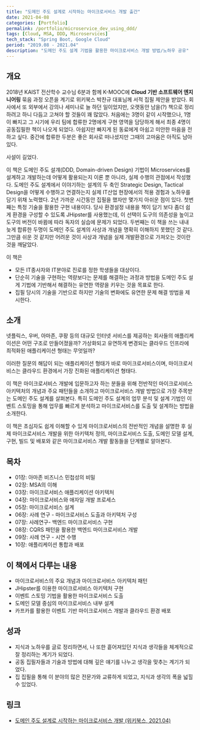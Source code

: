 ```yaml
---
title: "도메인 주도 설계로 시작하는 마이크로서비스 개발 출간"
date: 2021-04-08
categories: [Portfolio]
permalink: /portfolio/microservice_dev_using_ddd/
tags: [Cloud, MSA, DDD, Microservices]
tech_stack: "Spring Boot, Google Cloud"
period: "2019.08 - 2021.04"
description: "도메인 주도 설계 기법을 활용한 마이크로서비스 개발 방법/노하우 공유"
---
```


## 개요
2018년 KAIST 전산학수 교수님 6분과 함께 K-MOOC에 **Cloud 기반 소프트웨어 엔지니어링** 묶음 과정 오픈을 계기로 위키북스 박찬규 대표님께 서적 집필 제안을 받았다.
회사에서 또 외부에서 강의나 세미나로 늘 하던 일이었지만, 오랫동안 남을(?) 책으로 정리하려고 하니 다듬고 고쳐야 할 것들이 꽤 많았다.
처음에는 3명이 같이 시작했으나, 1명이 빠지고 그 시기에 우리 팀에 합류한 2명에게 구현 영역을 담당하게 해서 최종 4명이 공동집필한 책이 나오게 되었다.
아쉽지만 빠지게 된 동료에게 아쉽고 미안한 마음을 전하고 싶다. 중간에 합류한 두분은 좋은 회사로 떠나셨지만 그때의 고마움은 아직도 남아 있다.

사설이 길었다.

이 책은 도메인 주도 설걔(DDD, Domain-driven Design) 기법이 Microservices를 설계하고 개발하는데 어떻게 활용되는지 이론 뿐 아니라, 실제 수행의 관점에서 작성했다.
도메인 주도 설계에서 이야기하는 설계의 두 축인 Strategic Design, Tactical Design을 어떻게 수행하고 연결하는지 실제 IT산업 현장에서의 적용 경험과 노하우를 담기 위채 노력했다. 
2년 가까운 시간동안 집필을 했자만 몇가지 아쉬운 점이 있다. 첫번째는 특정 기술을 활용한 구현 내용이다. 당사 환경설정 내용을 책이 담기 보다 좀더 쉽게 환경을 구성할 수 있도록 JHipster를 사용했는데, 이 선택이 도구의 의존성을 높이고 도구의 버전이 바뀜에 따라 독자의 실습에 문제가 되었다. 두번째는 이 책을 쓰는 내내 늦게 합류한 두명이 도메인 주도 설계의 사상과 개념을 명확히 이해하지 못했던 것 같다. 그만큼 쉬운 것 같지만 어려운 것이 사상과 개념을 실제 개발환경으로 가져오는 것이란 것을 깨달았다.

이 책은
- 모든 IT종사자와 IT분야로 진로를 정한 학생들을 대상이다.
- 단순히 기술을 구현하는 역량보다는 문제를 해결하는 과정과 방법을 도메인 주도 설게 기법에 기반해서 해결하는 유연한 역량을 키우는 것을 목표로 한다.
- 집필 당시의 기술을 기반으로 하지만 기술의 변화에도 유연한 문제 해결 방법을 제시한다.

## 소개
넷플릭스, 우버, 아마존, 쿠팡 등의 대규모 인터넷 서비스를 제공하는 회사들의 애플리케이션은 어떤 구조로 만들어졌을까? 가상화되고 유연하게 변경되는 클라우드 인프라에 최적화된 애플리케이션 형태는 무엇일까?

이러한 질문의 해답이 되는 애플리케이션 형태가 바로 마이크로서비스이며, 마이크로서비스는 클라우드 환경에서 가장 진화된 애플리케이션 형태다.

이 책은 마이크로서비스 개발에 입문하고자 하는 분들을 위해 전반적인 마이크로서비스 아키텍처의 개념과 주요 패턴들을 소개하고 마이크로서비스 개발 방법으로 가장 주목받는 도메인 주도 설계를 살펴본다. 특히 도메인 주도 설계의 업무 분석 및 설계 기법인 이벤트 스토밍을 통해 업무를 빠르게 분석하고 마이크로서비스를 도출 및 설계하는 방법을 소개한다.

이 책은 초심자도 쉽게 이해할 수 있게 마이크로서비스의 전반적인 개념을 설명한 후 실제 마이크로서비스 개발을 위한 아키텍처 정의, 마이크로서비스 도출, 도메인 모델 설계, 구현, 빌드 및 배포와 같은 마이크로서비스 개발 활동들을 단계별로 알아본다.

## 목차
- 01장: 아마존 비즈니스 민첩성의 비밀
- 02장: MSA의 이해
- 03장: 마이크로서비스 애플리케이션 아키텍처
- 04장: 마이크로서비스와 애자일 개발 프로세스
- 05장: 마이크로서비스 설계
- 06장: 사례 연구 - 마이크로서비스 도출과 아키텍처 구성
- 07장: 사례연구- 백엔드 마이크로서비스 구현
- 08장: CQRS 패턴을 활용한 백엔드 마이크로서비스 개발
- 09장: 사례 연구 - 시연 수행
- 10장: 애플리케이션 통합과 배포

## 이 책에서 다루는 내용
- 마이크로서비스의 주요 개념과 마이크로서비스 아키텍처 패턴
- JHipster를 이용한 마이크로서비스 아키텍처 구현
- 이벤트 스토밍 기법을 활용한 마이크로서비스 도출
- 도메인 모델 중심의 마이크로서비스 내부 설계
- 카프카를 활용한 이벤트 기반 마이크로서비스 개발과 클라우드 환경 배포

## 성과
- 지식과 노하우를 글로 정리하면서, 나 또한 흩어져있던 지식과 생각들을 체계적으로 잘 정리하는 계기가 되었다.
- 공동 집필자들과 기술과 방법에 대해 깊은 얘기를 나누고 생각을 맞추는 계기가 되었다.
- 집 집필을 통해 이 분야의 많은 전문가와 교류하게 되었고, 지식과 생각의 폭을 넓힐 수 있었다.

## 링크
- [도메인 주도 설계로 시작하는 마이크로서비스 개발 (위키북스, 2021.04)](https://wikibook.co.kr/ddd-msa/) 